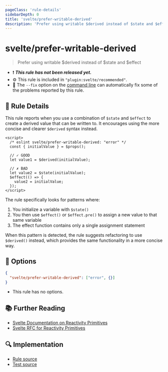 ```yaml
---
pageClass: 'rule-details'
sidebarDepth: 0
title: 'svelte/prefer-writable-derived'
description: 'Prefer using writable $derived instead of $state and $effect'
---
```


# svelte/prefer-writable-derived

> Prefer using writable $derived instead of $state and $effect

- :exclamation: <badge text="This rule has not been released yet." vertical="middle" type="error"> **_This rule has not been released yet._** </badge>
- :gear: This rule is included in `"plugin:svelte/recommended"`.
- :wrench: The `--fix` option on the [command line](https://eslint.org/docs/user-guide/command-line-interface#fixing-problems) can automatically fix some of the problems reported by this rule.

## :book: Rule Details

This rule reports when you use a combination of `$state` and `$effect` to create a derived value that can be written to. It encourages using the more concise and clearer `$derived` syntax instead.

<!--eslint-skip-->

```svelte
<script>
  /* eslint svelte/prefer-writable-derived: "error" */
  const { initialValue } = $props();

  // ✓ GOOD
  let value1 = $derived(initialValue);

  // ✗ BAD
  let value2 = $state(initialValue);
  $effect(() => {
    value2 = initialValue;
  });
</script>
```

The rule specifically looks for patterns where:

1. You initialize a variable with `$state()`
2. You then use `$effect()` or `$effect.pre()` to assign a new value to that same variable
3. The effect function contains only a single assignment statement

When this pattern is detected, the rule suggests refactoring to use `$derived()` instead, which provides the same functionality in a more concise way.

## :wrench: Options

```json
{
  "svelte/prefer-writable-derived": ["error", {}]
}
```

- This rule has no options.

## :books: Further Reading

- [Svelte Documentation on Reactivity Primitives](https://svelte.dev/docs/svelte-components#script-2-assignments-are-reactive)
- [Svelte RFC for Reactivity Primitives](https://github.com/sveltejs/rfcs/blob/rfc-better-primitives/text/0000-better-primitives.md)

## :mag: Implementation

- [Rule source](https://github.com/sveltejs/eslint-plugin-svelte/blob/main/packages/eslint-plugin-svelte/src/rules/prefer-writable-derived.ts)
- [Test source](https://github.com/sveltejs/eslint-plugin-svelte/blob/main/packages/eslint-plugin-svelte/tests/src/rules/prefer-writable-derived.ts)
